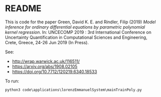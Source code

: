 # README

This is code for the paper Green, David K. E. and Rindler, Filip (2019) *Model inference for ordinary differential equations by parametric polynomial kernel regression*. In: UNCECOMP 2019 : 3rd International Conference on Uncertainty Quantification in Computational Sciences and Engineering, Crete, Greece, 24-26 Jun 2019 (In Press).

See:
- http://wrap.warwick.ac.uk/116511/
- https://arxiv.org/abs/1908.02105
- https://doi.org/10.7712/120219.6340.18533

To run:
```
python3 code\applications\lorenzEmmanuelSystem\mainTrainPoly.py
```
